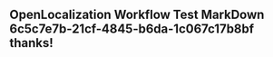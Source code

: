 <properties
ms.topic="hero-topic"
ms.test1="hero-topic"
ms.test2="test"/>

## OpenLocalization Workflow Test MarkDown 6c5c7e7b-21cf-4845-b6da-1c067c17b8bf thanks!
